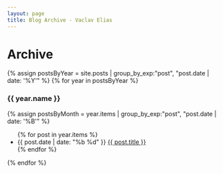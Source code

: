 ```yaml
---
layout: page
title: Blog Archive - Vaclav Elias
---
```

# Archive

{% assign postsByYear = site.posts | group_by_exp:"post", "post.date | date: '%Y'" %}
{% for year in postsByYear %}
  <h3>{{ year.name }}</h3>
  {% assign postsByMonth = year.items | group_by_exp:"post", "post.date | date: '%B'" %}
<ul>
  {% for post in year.items %}
    <li>{{ post.date | date: "%b %d" }}
      <a href="{{ post.url }}">{{ post.title }}</a>
    </li>
  {% endfor %}
</ul>
{% endfor %}